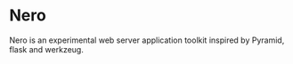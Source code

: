 # Nero

Nero is an experimental web server application toolkit inspired by Pyramid,
flask and werkzeug.
